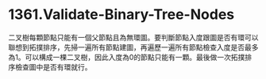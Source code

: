 # 1361.Validate-Binary-Tree-Nodes

二叉樹每顆節點只能有一個父節點且為無環圖。要判斷節點入度跟圖是否有環可以聯想到拓撲排序，先掃一遍所有節點建圖，再遍歷一遍所有節點檢查入度是否最多為1。可以構成一棵二叉樹，因此入度為0的節點只能有一顆。最後做一次拓撲排序檢查圖中是否有環就行。
